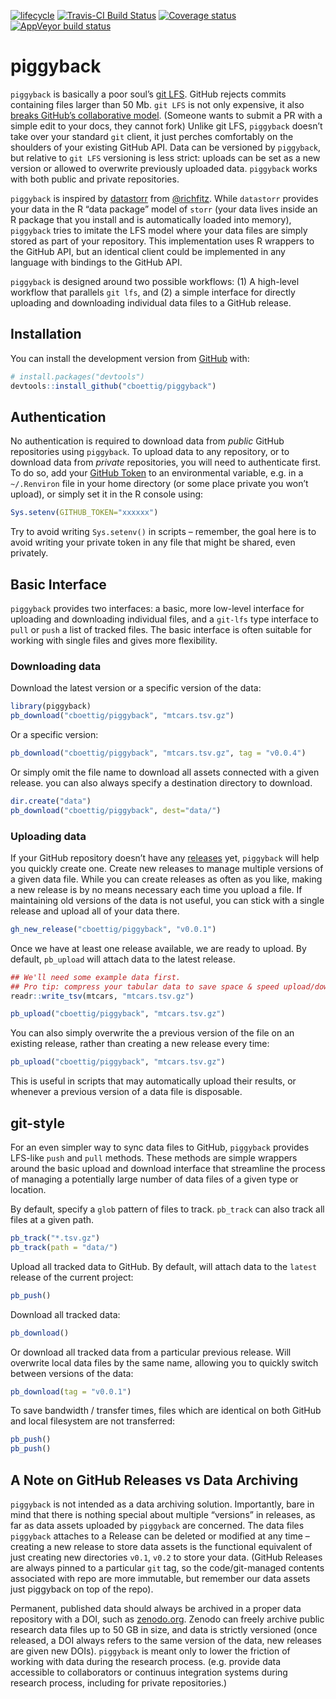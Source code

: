 
<!-- README.md is generated from README.Rmd. Please edit that file -->

[![lifecycle](https://img.shields.io/badge/lifecycle-experimental-orange.svg)](https://www.tidyverse.org/lifecycle/#experimental)
[![Travis-CI Build
Status](https://travis-ci.org/cboettig/piggyback.svg?branch=master)](https://travis-ci.org/cboettig/piggyback)
[![Coverage
status](https://codecov.io/gh/cboettig/piggyback/branch/master/graph/badge.svg)](https://codecov.io/github/cboettig/piggyback?branch=master)
[![AppVeyor build
status](https://ci.appveyor.com/api/projects/status/github/cboettig/piggyback?branch=master&svg=true)](https://ci.appveyor.com/project/cboettig/piggyback)

# piggyback

`piggyback` is basically a poor soul’s [git
LFS](https://git-lfs.github.com/). GitHub rejects commits containing
files larger than 50 Mb. `git LFS` is not only expensive, it also
[breaks GitHub’s collaborative
model](https://medium.com/@megastep/github-s-large-file-storage-is-no-panacea-for-open-source-quite-the-opposite-12c0e16a9a91).
(Someone wants to submit a PR with a simple edit to your docs, they
cannot fork) Unlike git LFS, `piggyback` doesn’t take over your standard
`git` client, it just perches comfortably on the shoulders of your
existing GitHub API. Data can be versioned by `piggyback`, but relative
to `git LFS` versioning is less strict: uploads can be set as a new
version or allowed to overwrite previously uploaded data. `piggyback`
works with both public and private repositories.

`piggyback` is inspired by
[datastorr](https://github.com/ropenscilabs/datastorr) from
[@richfitz](http://github.com/richfitz). While `datastorr` provides your
data in the R “data package” model of `storr` (your data lives inside an
R package that you install and is automatically loaded into memory),
`piggyback` tries to imitate the LFS model where your data files are
simply stored as part of your repository. This implementation uses R
wrappers to the GitHub API, but an identical client could be implemented
in any language with bindings to the GitHub API.

`piggyback` is designed around two possible workflows: (1) A high-level
workflow that parallels `git lfs`, and (2) a simple interface for
directly uploading and downloading individual data files to a GitHub
release.

## Installation

You can install the development version from
[GitHub](https://github.com/) with:

``` r
# install.packages("devtools")
devtools::install_github("cboettig/piggyback")
```

## Authentication

No authentication is required to download data from *public* GitHub
repositories using `piggyback`. To upload data to any repository, or to
download data from *private* repositories, you will need to authenticate
first. To do so, add your [GitHub Token]() to an environmental variable,
e.g. in a `~/.Renviron` file in your home directory (or some place
private you won’t upload), or simply set it in the R console using:

``` r
Sys.setenv(GITHUB_TOKEN="xxxxxx")
```

Try to avoid writing `Sys.setenv()` in scripts – remember, the goal here
is to avoid writing your private token in any file that might be shared,
even privately.

## Basic Interface

`piggyback` provides two interfaces: a basic, more low-level interface
for uploading and downloading individual files, and a `git-lfs` type
interface to `pull` or `push` a list of tracked files. The basic
interface is often suitable for working with single files and gives more
flexibility.

### Downloading data

Download the latest version or a specific version of the data:

``` r
library(piggyback)
pb_download("cboettig/piggyback", "mtcars.tsv.gz")
```

Or a specific version:

``` r
pb_download("cboettig/piggyback", "mtcars.tsv.gz", tag = "v0.0.4")
```

Or simply omit the file name to download all assets connected with a
given release. you can also always specify a destination directory to
download.

``` r
dir.create("data")
pb_download("cboettig/piggyback", dest="data/")
```

### Uploading data

If your GitHub repository doesn’t have any
[releases](https://help.github.com/articles/creating-releases/) yet,
`piggyback` will help you quickly create one. Create new releases to
manage multiple versions of a given data file. While you can create
releases as often as you like, making a new release is by no means
necessary each time you upload a file. If maintaining old versions of
the data is not useful, you can stick with a single release and upload
all of your data there.

``` r
gh_new_release("cboettig/piggyback", "v0.0.1")
```

Once we have at least one release available, we are ready to upload. By
default, `pb_upload` will attach data to the latest release.

``` r
## We'll need some example data first.
## Pro tip: compress your tabular data to save space & speed upload/downloads
readr::write_tsv(mtcars, "mtcars.tsv.gz")

pb_upload("cboettig/piggyback", "mtcars.tsv.gz")
```

You can also simply overwrite the a previous version of the file on an
existing release, rather than creating a new release every time:

``` r
pb_upload("cboettig/piggyback", "mtcars.tsv.gz")
```

This is useful in scripts that may automatically upload their results,
or whenever a previous version of a data file is disposable.

## git-style

For an even simpler way to sync data files to GitHub, `piggyback`
provides LFS-like `push` and `pull` methods. These methods are simple
wrappers around the basic upload and download interface that streamline
the process of managing a potentially large number of data files of a
given type or location.

By default, specify a `glob` pattern of files to track. `pb_track` can
also track all files at a given path.

``` r
pb_track("*.tsv.gz")
pb_track(path = "data/")
```

Upload all tracked data to GitHub. By default, will attach data to the
`latest` release of the current project:

``` r
pb_push()
```

Download all tracked data:

``` r
pb_download()
```

Or download all tracked data from a particular previous release. Will
overwrite local data files by the same name, allowing you to quickly
switch between versions of the data:

``` r
pb_download(tag = "v0.0.1")
```

To save bandwidth / transfer times, files which are identical on both
GitHub and local filesystem are not transferred:

``` r
pb_push() 
pb_push() 
```

## A Note on GitHub Releases vs Data Archiving

`piggyback` is not intended as a data archiving solution. Importantly,
bare in mind that there is nothing special about multiple “versions” in
releases, as far as data assets uploaded by `piggyback` are concerned.
The data files `piggyback` attaches to a Release can be deleted or
modified at any time – creating a new release to store data assets is
the functional equivalent of just creating new directories `v0.1`,
`v0.2` to store your data. (GitHub Releases are always pinned to a
particular `git` tag, so the code/git-managed contents associated with
repo are more immutable, but remember our data assets just piggyback on
top of the repo).

Permanent, published data should always be archived in a proper data
repository with a DOI, such as [zenodo.org](https://zenodo.org). Zenodo
can freely archive public research data files up to 50 GB in size, and
data is strictly versioned (once released, a DOI always refers to the
same version of the data, new releases are given new DOIs). `piggyback`
is meant only to lower the friction of working with data during the
research process. (e.g. provide data accessible to collaborators or
continuus integration systems during research process, including for
private repositories.)
